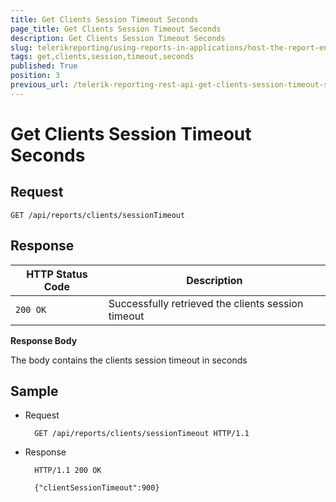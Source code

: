 ```yaml
---
title: Get Clients Session Timeout Seconds
page_title: Get Clients Session Timeout Seconds 
description: Get Clients Session Timeout Seconds
slug: telerikreporting/using-reports-in-applications/host-the-report-engine-remotely/telerik-reporting-rest-services/rest-api-reference/clients-api/get-clients-session-timeout-seconds
tags: get,clients,session,timeout,seconds
published: True
position: 3
previous_url: /telerik-reporting-rest-api-get-clients-session-timeout-seconds
---
```


# Get Clients Session Timeout Seconds

## Request

	GET /api/reports/clients/sessionTimeout

## Response

| HTTP Status Code | Description |
| ------ | ------ |
|`200 OK`|Successfully retrieved the clients session timeout|

__Response Body__ 

The body contains the clients session timeout in seconds 

## Sample

* Request 

		GET /api/reports/clients/sessionTimeout HTTP/1.1

* Response 

		HTTP/1.1 200 OK
		
		{"clientSessionTimeout":900}
